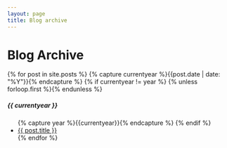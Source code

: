 ```yaml
---
layout: page
title: Blog archive
---
```

<div class="page-content wc-container">
    <div class="post">
        <h1>Blog Archive</h1>  
        {% for post in site.posts %}
            {% capture currentyear %}{{post.date | date: "%Y"}}{% endcapture %}
            {% if currentyear != year %}
                {% unless forloop.first %}</ul>{% endunless %}
                <h5>{{ currentyear }}</h5>
                <ul class="posts">
                {% capture year %}{{currentyear}}{% endcapture %} 
            {% endif %}
            <li><a href="{{ post.url | prepend: site.baseurl | prepend: site.url}}">{{ post.title }}</a></li>
        {% endfor %}
        </ul>
    </div>
</div>
